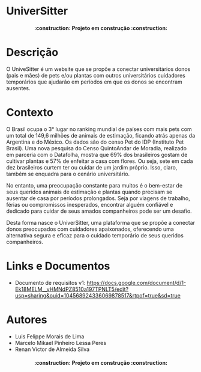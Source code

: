 # UniverSitter

<h4 align="center"> 
    :construction:  Projeto em construção  :construction:
</h4>

# Descrição
O UniveSitter é um website que se propõe a conectar universitários donos (pais e mães) de pets e/ou plantas com outros universitários cuidadores temporários que ajudarão em períodos em que os donos se encontram ausentes.

# Contexto
<p>  O Brasil ocupa o 3° lugar no ranking mundial de países com mais pets com um total de 149,6 milhões de animais de estimação, ficando atrás apenas da Argentina e do México. Os dados são do censo Pet do IDP (Instituto Pet Brasil). Uma nova pesquisa do Censo QuintoAndar de Moradia, realizado em parceria com o Datafolha, mostra que 69% dos brasileiros gostam de cultivar plantas e 57% de enfeitar a casa com flores. Ou seja, sete em cada dez brasileiros curtem ter ou cuidar de um jardim próprio.  Isso, claro, também se enquadra para o cenário universitário. 
</p>
<p>No entanto, uma preocupação constante para muitos é o bem-estar de seus queridos animais de estimação e plantas quando precisam se ausentar de casa por períodos prolongados. Seja por viagens de trabalho, férias ou compromissos inesperados, encontrar alguém confiável e dedicado para cuidar de seus amados companheiros pode ser um desafio.
</p>
<p>Desta forma nasce o  UniverSitter, uma plataforma que se propõe a conectar donos preocupados com cuidadores apaixonados, oferecendo uma alternativa segura e eficaz para o cuidado temporário de seus queridos companheiros.
</p>

# Links e Documentos
* Documento de requisitos v1: https://docs.google.com/document/d/1-Ek18MELM__vHMNdPZ8510a197TPNLT5/edit?usp=sharing&ouid=104568924336069878517&rtpof=true&sd=true

# Autores
* Luis Felippe Morais de Lima
* Marcelo Mikael Pinheiro Lessa Peres
* Renan Victor de Almeida Silva

<h4 align="center"> 
    :construction:  Projeto em construção  :construction:
</h4>
